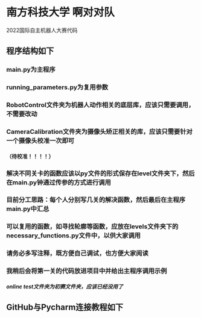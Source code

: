 # 南方科技大学 啊对对队 
2022国际自主机器人大赛代码
## 程序结构如下
###  main.py为主程序
### running_parameters.py为复用参数
### RobotControl文件夹为机器人动作相关的底层库，应该只需要调用，不需要改动
### CameraCalibration文件夹为摄像头矫正相关的库，应该只需要针对一个摄像头校准一次即可
#### （待校准！！！！）
### 解决不同关卡的函数应该以py文件的形式保存在level文件夹下，然后在main.py钟通过传参的方式进行调用
### 目前分工思路：每个人分别写几关的解决函数，然后最后在主程序main.py中汇总 
### 可以复用的函数，如寻找轮廓等函数，应放在levels文件夹下的necessary_functions.py文件中，以供大家调用
### 请务必多写注释，既方便自己调试，也方便大家阅读
### 我稍后会将第一关的代码放进项目中并给出主程序调用示例
##### online test文件夹为初赛文件夹，应该已经没用了

## GitHub与Pycharm连接教程如下
